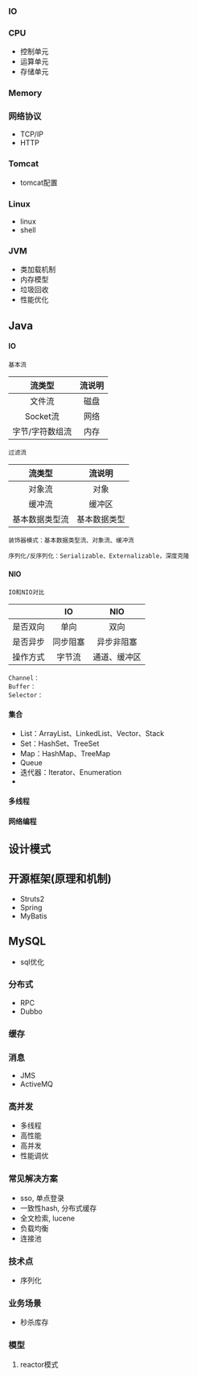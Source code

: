 ### IO

### CPU
* 控制单元
* 运算单元
* 存储单元

### Memory

### 网络协议
* TCP/IP
* HTTP

### Tomcat
* tomcat配置

### Linux
* linux
* shell

### JVM
* 类加载机制
* 内存模型
* 垃圾回收
* 性能优化

## Java
#### IO

	基本流

| 流类型 | 流说明 |
| :----------: | :-------------: |
| 文件流 | 磁盘 |
| Socket流 | 网络 |
| 字节/字符数组流 | 内存 |

	过滤流

| 流类型 | 流说明 |
| :----------: | :-------------: |
| 对象流 | 对象 |
| 缓冲流 | 缓冲区 |
| 基本数据类型流 | 基本数据类型 |

	装饰器模式：基本数据类型流、对象流、缓冲流
	
	序列化/反序列化：Serializable、Externalizable，深度克隆

#### NIO

	IO和NIO对比
	
| | IO | NIO |
| :----------: | :-------------: | :-------------: |
| 是否双向 | 单向 | 双向 |
| 是否异步 | 同步阻塞 | 异步非阻塞 |
| 操作方式 | 字节流 | 通道、缓冲区 |

	Channel：
	Buffer：
	Selector：

#### 集合
* List：ArrayList、LinkedList、Vector、Stack
* Set：HashSet、TreeSet
* Map：HashMap、TreeMap
* Queue
* 迭代器：Iterator、Enumeration
* 

#### 多线程

#### 网络编程

## 设计模式

## 开源框架(原理和机制)
* Struts2
* Spring
* MyBatis

## MySQL
* sql优化

### 分布式
* RPC
* Dubbo

### 缓存

### 消息
* JMS
* ActiveMQ

### 高并发
* 多线程
* 高性能
* 高并发
* 性能调优

### 常见解决方案
* sso, 单点登录
* 一致性hash, 分布式缓存
* 全文检索, lucene
* 负载均衡
* 连接池

### 技术点
* 序列化

### 业务场景
* 秒杀库存

### 模型
1. reactor模式